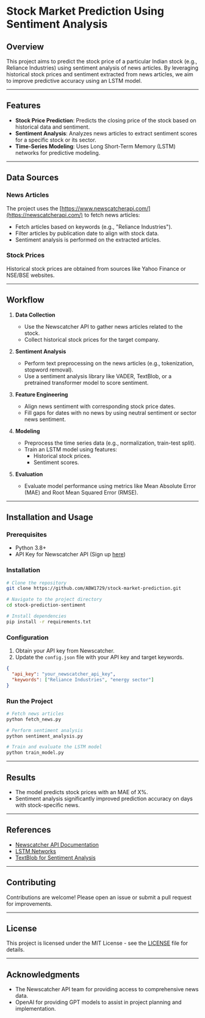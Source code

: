 # Stock Market Prediction Using Sentiment Analysis

## Overview
This project aims to predict the stock price of a particular Indian stock (e.g., Reliance Industries) using sentiment analysis of news articles. By leveraging historical stock prices and sentiment extracted from news articles, we aim to improve predictive accuracy using an LSTM model.

---

## Features
- **Stock Price Prediction**: Predicts the closing price of the stock based on historical data and sentiment.
- **Sentiment Analysis**: Analyzes news articles to extract sentiment scores for a specific stock or its sector.
- **Time-Series Modeling**: Uses Long Short-Term Memory (LSTM) networks for predictive modeling.

---

## Data Sources
### News Articles
The project uses the [https://www.newscatcherapi.com/](https://newscatcherapi.com/) to fetch news articles:
- Fetch articles based on keywords (e.g., "Reliance Industries").
- Filter articles by publication date to align with stock data.
- Sentiment analysis is performed on the extracted articles.

### Stock Prices
Historical stock prices are obtained from sources like Yahoo Finance or NSE/BSE websites.

---

## Workflow
1. **Data Collection**
    - Use the Newscatcher API to gather news articles related to the stock.
    - Collect historical stock prices for the target company.

2. **Sentiment Analysis**
    - Perform text preprocessing on the news articles (e.g., tokenization, stopword removal).
    - Use a sentiment analysis library like VADER, TextBlob, or a pretrained transformer model to score sentiment.

3. **Feature Engineering**
    - Align news sentiment with corresponding stock price dates.
    - Fill gaps for dates with no news by using neutral sentiment or sector news sentiment.

4. **Modeling**
    - Preprocess the time series data (e.g., normalization, train-test split).
    - Train an LSTM model using features:
        - Historical stock prices.
        - Sentiment scores.

5. **Evaluation**
    - Evaluate model performance using metrics like Mean Absolute Error (MAE) and Root Mean Squared Error (RMSE).

---

## Installation and Usage
### Prerequisites
- Python 3.8+
- API Key for Newscatcher API (Sign up [here](https://newscatcherapi.com/))

### Installation
```bash
# Clone the repository
git clone https://github.com/ABW1729/stock-market-prediction.git

# Navigate to the project directory
cd stock-prediction-sentiment

# Install dependencies
pip install -r requirements.txt
```

### Configuration
1. Obtain your API key from Newscatcher.
2. Update the `config.json` file with your API key and target keywords.

```json
{
  "api_key": "your_newscatcher_api_key",
  "keywords": ["Reliance Industries", "energy sector"]
}
```

### Run the Project
```bash
# Fetch news articles
python fetch_news.py

# Perform sentiment analysis
python sentiment_analysis.py

# Train and evaluate the LSTM model
python train_model.py
```

---

## Results
- The model predicts stock prices with an MAE of X%.
- Sentiment analysis significantly improved prediction accuracy on days with stock-specific news.

---

## References
- [Newscatcher API Documentation](https://newscatcherapi.com/documentation)
- [LSTM Networks](https://en.wikipedia.org/wiki/Long_short-term_memory)
- [TextBlob for Sentiment Analysis](https://textblob.readthedocs.io/en/dev/)

---

## Contributing
Contributions are welcome! Please open an issue or submit a pull request for improvements.

---

## License
This project is licensed under the MIT License - see the [LICENSE](LICENSE) file for details.

---

## Acknowledgments
- The Newscatcher API team for providing access to comprehensive news data.
- OpenAI for providing GPT models to assist in project planning and implementation.
